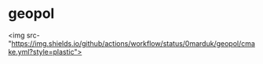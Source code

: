 # geopol

<img src-"https://img.shields.io/github/actions/workflow/status/0marduk/geopol/cmake.yml?style=plastic">
